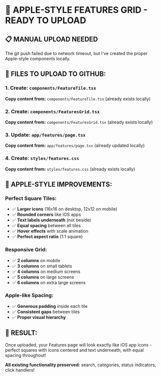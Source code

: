 # 🍎 APPLE-STYLE FEATURES GRID - READY TO UPLOAD

## 📋 **MANUAL UPLOAD NEEDED**

The git push failed due to network timeout, but I've created the proper Apple-style components locally.

## 📁 **FILES TO UPLOAD TO GITHUB:**

### **1. Create: `components/FeatureTile.tsx`**
**Copy content from:** `components/FeatureTile.tsx` (already exists locally)

### **2. Create: `components/FeaturesGrid.tsx`**  
**Copy content from:** `components/FeaturesGrid.tsx` (already exists locally)

### **3. Update: `app/features/page.tsx`**
**Copy content from:** `app/features/page.tsx` (already updated locally)

### **4. Create: `styles/features.css`**
**Copy content from:** `styles/features.css` (already exists locally)

## 🍎 **APPLE-STYLE IMPROVEMENTS:**

### **Perfect Square Tiles:**
- ✅ **Larger icons** (16x16 on desktop, 12x12 on mobile)
- ✅ **Rounded corners** like iOS apps
- ✅ **Text labels underneath** (not beside)
- ✅ **Equal spacing** between all tiles
- ✅ **Hover effects** with scale animation
- ✅ **Perfect aspect ratio** (1:1 square)

### **Responsive Grid:**
- ✅ **2 columns** on mobile
- ✅ **3 columns** on small tablets  
- ✅ **4 columns** on medium screens
- ✅ **5 columns** on large screens
- ✅ **6 columns** on extra large screens

### **Apple-like Spacing:**
- ✅ **Generous padding** inside each tile
- ✅ **Consistent gaps** between tiles
- ✅ **Proper visual hierarchy**

## 🎯 **RESULT:**
Once uploaded, your Features page will look exactly like iOS app icons - perfect squares with icons centered and text underneath, with equal spacing throughout!

**All existing functionality preserved:** search, categories, status indicators, click handlers!
